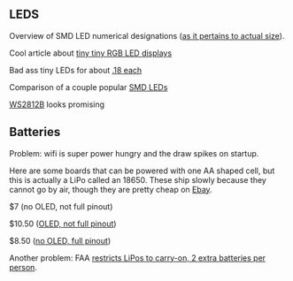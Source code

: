 ## LEDS

Overview of SMD LED numerical designations ([as it pertains to actual size](https://en.wikipedia.org/wiki/SMD_LED_Module)).

Cool article about [tiny tiny RGB LED displays](https://hackaday.com/2016/06/12/tiny-tiny-rgb-led-displays/)

Bad ass tiny LEDs for about [.18 each](https://www.aliexpress.com/item/1k-fastship-pack-DotStar-Micro-LEDs-APA102-2020-Smart-SMD-RGB-LED-APA102-2020-LED-Madrix/32830771208.html?spm=2114.search0104.3.22.af780231FMOL2&ws_ab_test=searchweb0_0,searchweb201602_3_10152_10151_10065_10344_10130_10068_10324_10547_10342_10325_10546_10343_10340_10548_10341_10545_10084_10617_10083_10616_10615_10307_10313_10059_10534_100031_10604_10103_10142,searchweb201603_36,ppcSwitch_5&algo_expid=c7a0b428-2bc9-4ba9-984d-f9d12e3224c1-3&algo_pvid=c7a0b428-2bc9-4ba9-984d-f9d12e3224c1&priceBeautifyAB=4)

Comparison of a couple popular [SMD LEDs](https://digistump.com/board/index.php?topic=991.0)

[WS2812B](https://www.aliexpress.com/item/10-1000pcs-WS2812B-4pins-5050-SMD-Black-White-version-WS2812-Individually-Addressable-Digital-RGB-LED-Chip/32453497583.html?spm=2114.search0104.3.17.I4Udjr&ws_ab_test=searchweb0_0,searchweb201602_5_10152_10151_10065_10344_10130_10068_10324_10547_10342_10325_10546_10343_10340_10548_10341_10545_10084_10083_10615_10307_10059_10314_10534_100031_10604_10103_10142,searchweb201603_6,ppcSwitch_2&algo_expid=fcc96a6c-70fe-4c45-8b3b-23c55f12acec-2&algo_pvid=fcc96a6c-70fe-4c45-8b3b-23c55f12acec&priceBeautifyAB=0) looks promising

## Batteries

Problem: wifi is super power hungry and the draw spikes on startup.

Here are some boards that can be powered with one AA shaped cell, but this is actually a LiPo called an 18650. These ship slowly because they cannot go by air, though they are pretty cheap on [Ebay](https://www.ebay.com/itm/Lot-18650-3-7V-3000mAh-Li-ion-BRC-Rechargeable-Battery-For-Flashlight-Torch-US/122798170239?_trkparms=aid%3D555018%26algo%3DPL.SIM%26ao%3D2%26asc%3D44040%26meid%3D815cfd1f1c7d456880f72a1c2cd11091%26pid%3D100005%26rk%3D1%26rkt%3D6%26mehot%3Dpp%26sd%3D323012651181%26itm%3D122798170239&_trksid=p2047675.c100005.m1851).

$7 (no OLED, not full pinout) 

$10.50 ([OLED, not full pinout](https://www.aliexpress.com/item/TTGO-Wireless-WiFi-Bluetooth-Battery-ESP32-0-96-0-96-inch-OLED-Display-Development-Board-Tool/32839181889.html?spm=2114.search0204.3.32.10e57cbfjJG6yz&ws_ab_test=searchweb0_0,searchweb201602_5_10152_10151_10065_10344_10068_10130_10324_10342_10547_10325_10343_10546_10340_10548_10341_10545_10084_10083_10618_10630_10307_5722316_5711215_10313_10059_10534_100031_10629_10103_10626_10625_10624_10623_10622_10621_10620_10142,searchweb201603_25,ppcSwitch_5_ppcChannel&algo_expid=26553f87-6eaa-44a1-ae5a-0b610c669179-5&algo_pvid=26553f87-6eaa-44a1-ae5a-0b610c669179&priceBeautifyAB=0))

$8.50 ([no OLED, full pinout](https://www.aliexpress.com/item/WEMOS-ESP32-ESP-32S-Wireless-WiFi-Bluetooth-Development-Board-With-18650-Battery-Holder-ESP8266-ESP-WROOM/32841683088.html?spm=2114.search0204.3.39.10e57cbfjJG6yz&ws_ab_test=searchweb0_0,searchweb201602_5_10152_10151_10065_10344_10068_10130_10324_10342_10547_10325_10343_10546_10340_10548_10341_10545_10084_10083_10618_10630_10307_5722316_5711215_10313_10059_10534_100031_10629_10103_10626_10625_10624_10623_10622_10621_10620_10142,searchweb201603_25,ppcSwitch_5_ppcChannel&algo_expid=26553f87-6eaa-44a1-ae5a-0b610c669179-6&algo_pvid=26553f87-6eaa-44a1-ae5a-0b610c669179&priceBeautifyAB=0))

Another problem: FAA [restricts LiPos to carry-on, 2 extra batteries per person](https://www.faa.gov/about/initiatives/hazmat_safety/more_info/?hazmat=7).
